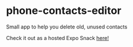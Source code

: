 # phone-contacts-editor
Small app to help you delete old, unused contacts

Check it out as a hosted Expo Snack [here!](https://snack.expo.io/@caleblovell/phone-contacts-editor)
